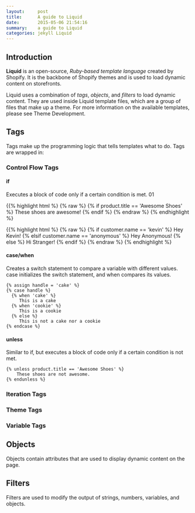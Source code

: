 ```yaml
---
layout:     post
title:      A guide to Liquid
date:       2015-05-06 21:54:16
summary:    a guide to Liquid
categories: jekyll Liquid
---
```


## Introduction

**Liquid** is an open-source, *Ruby-based template language* created by Shopify. It is the backbone of Shopify themes and is used to load dynamic content on storefronts.

Liquid uses a combination of *tags*, *objects*, and *filters* to load dynamic content. They are used inside Liquid template files, which are a group of files that make up a theme. For more information on the available templates, please see Theme Development.


## Tags

Tags make up the programming logic that tells templates what to do. Tags are wrapped in: 

### Control Flow Tags

#### if  

Executes a block of code only if a certain condition is met. 01

{{% highlight html %}
{% raw %}
{% if product.title == 'Awesome Shoes' %}
    These shoes are awesome!
{% endif %}
{% endraw %} 
{% endhighlight %}

{{% highlight html %}
{% raw %}
{% if customer.name == 'kevin' %}
  Hey Kevin!
{% elsif customer.name == 'anonymous' %}
  Hey Anonymous!
{% else %}
  Hi Stranger!
{% endif %}
{% endraw %} 
{% endhighlight %}

#### case/when

Creates a switch statement to compare a variable with different values. case initializes the switch statement, and when compares its values.

```
{% assign handle = 'cake' %}
{% case handle %}
  {% when 'cake' %}
     This is a cake
  {% when 'cookie' %}
     This is a cookie
  {% else %}
     This is not a cake nor a cookie
{% endcase %}
```

#### unless

Similar to if, but executes a block of code only if a certain condition is not met.

```
{% unless product.title == 'Awesome Shoes' %}
    These shoes are not awesome.
{% endunless %}
```
### Iteration Tags
### Theme Tags
### Variable Tags

## Objects

Objects contain attributes that are used to display dynamic content on the page.

## Filters

Filters are used to modify the output of strings, numbers, variables, and objects.